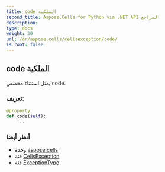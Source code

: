 ```yaml
---
title: code الملكية
second_title: Aspose.Cells for Python via .NET API المراجع
description:
type: docs
weight: 30
url: /ar/aspose.cells/cellsexception/code/
is_root: false
---
```

##  code الملكية

يمثل استثناء مخصص code.
###  تعريف:
```python
@property
def code(self):
    ...
```

###  أنظر أيضا
* وحدة [aspose.cells](../../)
* فئة [CellsException](/cells/python-net/ar/aspose.cells/cellsexception)
* فئة [ExceptionType](/cells/python-net/ar/aspose.cells/exceptiontype)
